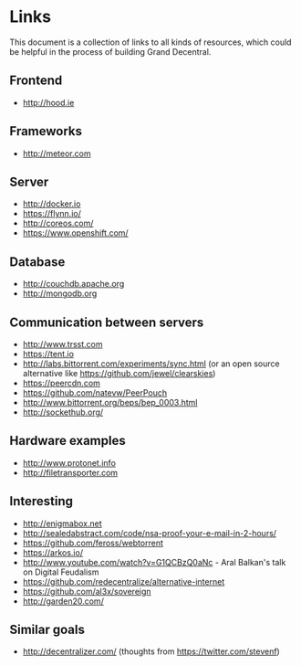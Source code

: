 # Links

This document is a collection of links to all kinds of resources, which could be helpful in the process of building Grand Decentral.

## Frontend 

- http://hood.ie

## Frameworks
- http://meteor.com

## Server

- http://docker.io
- https://flynn.io/
- http://coreos.com/
- https://www.openshift.com/

## Database

- http://couchdb.apache.org
- http://mongodb.org

## Communication between servers

- http://www.trsst.com
- https://tent.io
- http://labs.bittorrent.com/experiments/sync.html (or an open source alternative like https://github.com/jewel/clearskies)
- https://peercdn.com
- https://github.com/natevw/PeerPouch
- http://www.bittorrent.org/beps/bep_0003.html 
- http://sockethub.org/

## Hardware examples

- http://www.protonet.info
- http://filetransporter.com

## Interesting

- http://enigmabox.net
- http://sealedabstract.com/code/nsa-proof-your-e-mail-in-2-hours/ 
- https://github.com/feross/webtorrent
- https://arkos.io/
- http://www.youtube.com/watch?v=G1QCBzQ0aNc - Aral Balkan's talk on Digital Feudalism
- https://github.com/redecentralize/alternative-internet
- https://github.com/al3x/sovereign
- http://garden20.com/ 

## Similar goals
- http://decentralizer.com/ (thoughts from https://twitter.com/stevenf)
